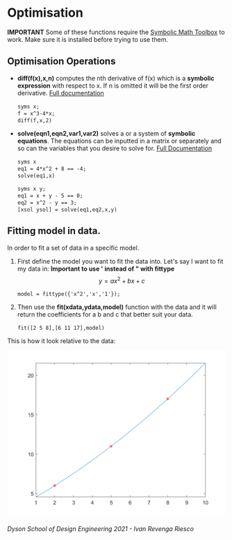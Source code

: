 # Optimisation

**IMPORTANT** Some of these functions require the [Symbolic Math Toolbox](https://uk.mathworks.com/products/symbolic.html) to work. Make sure it is installed before trying to use them.

## Optimisation Operations
- **diff(f(x),x,n)** computes the nth derivative of f(x) which is a **symbolic expression** with respect to x. If n is omitted it will be the first order derivative. [Full documentation](https://uk.mathworks.com/help/symbolic/diff.html)

    ```matlab:Code
    syms x;
    f = x^3-4*x;
    diff(f,x,2)
    ```
- **solve(eqn1,eqn2,var1,var2)** solves a or a system of **symbolic equations**. The equations can be inputted in a matrix or separately and so can the variables that you desire to solve for. [Full Documentation](https://uk.mathworks.com/help/symbolic/solve.html)

    ```matlab:Code
    syms x
    eq1 = 4*x^2 + 8 == -4;
    solve(eq1,x)
    ```

    ```matlab:Code
    syms x y;
    eq1 = x + y - 5 == 0;
    eq2 = x^2 - y == 3;
    [xsol ysol] = solve(eq1,eq2,x,y)  
    ```
## Fitting model in data.
In order to fit a set of data in a specific model.
1. First define the model you want to fit the data into.
Let's say I want to fit my data in:
**Important to use ' instead of " with fittype** 
    $$ y = ax^2 + bx + c$$
    ```matlab:Code
    model = fittype({'x^2','x','1'});
    ```
2. Then use the **fit(xdata,ydata,model)** function with the data and it will return the coefficients for a b and c that better suit your data.
    ```matlab:Code
    fit([2 5 8],[6 11 17],model)
    ```
This is how it look relative to the data:

![Optimisation](images/Optimisation.png)


###### Dyson School of Design Engineering 2021 - Ivan Revenga Riesco